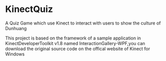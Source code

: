 KinectQuiz
==========

A Quiz Game which use Kinect to interact with users to show the culture of Dunhuang

This project is based on the framework of a sample application in KinectDeveloperToolkit v1.8 named InteractionGallery-WPF,you can download the original source code on the offical website of Kinect for Windows
